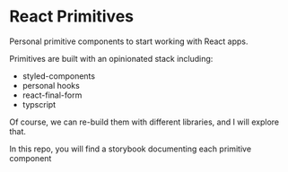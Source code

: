 # React Primitives

Personal primitive components to start working with React apps.

Primitives are built with an opinionated stack including:

* styled-components
* personal hooks
* react-final-form
* typscript

Of course, we can re-build them with different libraries, and I will explore that.

In this repo, you will find a storybook documenting each primitive component